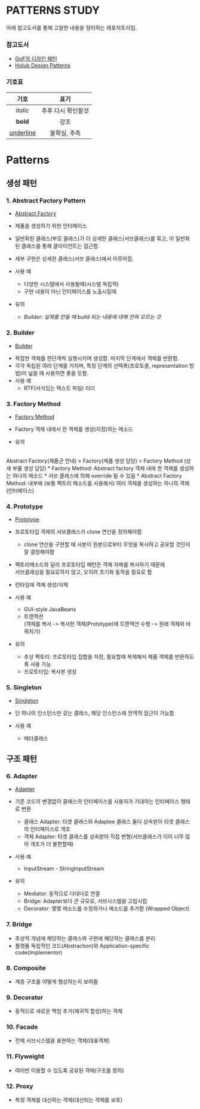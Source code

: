 # PATTERNS STUDY
아래 참고도서를 통해 고찰한 내용을 정리하는 레포지토리임.
### 참고도서
- [GoF의 디자인 패턴](http://www.yes24.com/Product/Goods/17525598)
- [Holub Design Patterns](https://www.holub.com/goodies/holub_design_patterns.pdf)

### 기호표
| 기호 | 표기 |
|:---:|:---:|
|<i>italic</i>|추후 다시 확인할것|
|<b>bold</b>| 강조|
|<u>underline</u>| 불확실, 추측 |

# Patterns

## 생성 패턴
### 1. Abstract Factory Pattern
- [Abstract Factory](https://github.com/yoonsue/study/tree/master/book/gof/src/main/java/abstract_factory)
* 제품을 생성하기 위한 인터페이스
* 일반화된 클래스(부모 클래스)가 더 상세한 클래스(서브클래스)를 묶고, 이 일반화된 클래스를 통해 클라이언트는 접근함. 
* 세부 구현은 상세한 클래스(서브 클래스)에서 이루어짐.
* 사용 예
  * 다양한 시스템에서 사용될때(시스템 독립적)
  * 구현 내용이 아닌 인터페이스를 노출시킬때

* 유의
  * <i>Builder: 실체를 만들 때 build 되는 내용에 대해 전혀 모르는 것</i>

### 2. Builder
- [Builder](https://github.com/yoonsue/study/tree/master/book/gof/src/main/java/builder)
* 복잡한 객체를 한단계씩 실행시키며 생성함. 마지막 단계에서 객체를 반환함.
* 각각 독립된 여러 단계를 거치며, 특정 단계의 선택폭(프로토콜, representation 방법)이 넓을 때 사용하면 좋을 듯함.
* 사용 예
  * RTF(서식있는 텍스트 파일) 리더
  
### 3. Factory Method
- [Factory Method](https://github.com/yoonsue/study/tree/master/book/gof/src/main/java/abstract_factory)
* Factory 객체 내에서 한 객체를 생성(지정)하는 메소드
 
* 유의
<br/>
  Abstract Factory(제품군 안내) > Factory(제품 생성 담당) > Factory Method (상세 부품 생성 담당)
  * Factory Method: Abstract factory 객체 내에 한 객체를 생성하는 하나의 메소드
    * 서브 클래스에 의해 override 될 수 있음
  * Abstract Factory Method: 내부에 (보통 팩토리 메소드를 사용해서) 여러 객체를 생성하는 하나의 객체(인터페이스)
  
### 4. Prototype
- [Prototype](https://github.com/yoonsue/study/tree/master/book/gof/src/main/java/prototype)
* 프로토타입 객체의 서브클래스가 clone 연산을 정의해야함
  * clone 연산을 구현할 때 사본이 원본으로부터 무엇을 복사하고 공유할 것인지 잘 결정해야함
* 팩토리메소드와  달리 프로토타입 패턴은 객체 자체를 복사하기 때문에 <br />
 서브클래싱을 필요로하지 않고, 오히려 초기화 동작을 필요로 함
* 런타임에 객체 생성/삭제
 
* 사용 예
  * GUI-style JavaBeans
  * 트랜잭션 <br/>(객체를 복사 -> 복사한 객체(Prototype)에 트랜잭션 수행 -> 원래 객체와 바꿔치기)
  
* 유의
  * 추상 팩토리: 프로토타입 집합을 저장, 필요할때 복제해서 제품 객체를 반환하도록 사용 가능
  * 프로토타입: 복사본 생성

### 5. Singleton
- [Singleton](https://github.com/yoonsue/study/tree/master/book/gof/src/main/java/singleton)
* 단 하나의 인스턴스만 갖는 클래스, 해당 인스턴스에 전역적 접근이 가능함 

* 사용 예
  * 메타클래스 

## 구조 패턴

### 6. Adapter 
- [Adapter](https://github.com/yoonsue/study/tree/master/book/gof/src/main/java/adapter)
* 기존 코드의 변경없이 클래스의 인터페이스를 사용자가 기대하는 인터페이스 형태로 변환
  * 클래스 Adapter: 타겟 클래스와 Adaptee 클래스 둘다 상속받아 타겟 클래스의 인터페이스로 개조
  * 객체 Adapter: 타겟 클래스를 상속받아 직접 변형(서브클래스가 이미 너무 많아 개조가 더 불편할때)

* 사용 예
  * InputStream - StringInputStream

* 유의
  * Mediator: 동적으로 다대다로 연결
  * Bridge: Adapter보다 큰 규모로, 서브시스템을 고립시킴 
  * Decorator: 몇몇 메소드를 수정하거나 메소드를 추가함 (Wrapped Object)

### 7. Bridge
* 추상적 개념에 해당하는 클래스와 구현에 해당하는 클래스를 분리
* 플랫폼 독립적인 코드(Abstraction)와 Application-specific code(Implementor)
<!-- Abstraction, RefinedAbstraction, Implementor, ConcreteImplementor -->

### 8. Composite
* 계층 구조를 어떻게 형성하는지 보여줌

### 9. Decorator
* 동적으로 새로운 책임 추가(재귀적 합성)하는 객체

### 10. Facade
* 전체 서브시스템을 표현하는 객체(대표객체)

### 11. Flyweight
* 여러번 이용할 수 있도록 공유된 객체(구조를 정의)

### 12. Proxy
* 특정 객체를 대신하는 객체(대신되는 객체를 보호)